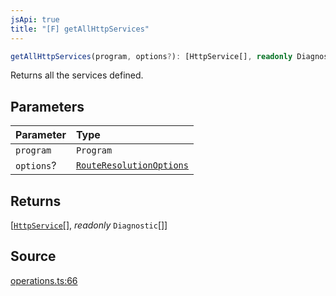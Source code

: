 ```yaml
---
jsApi: true
title: "[F] getAllHttpServices"
---
```


```ts
getAllHttpServices(program, options?): [HttpService[], readonly Diagnostic[]]
```

Returns all the services defined.

## Parameters

| Parameter  | Type                                                            |
| :--------- | :-------------------------------------------------------------- |
| `program`  | `Program`                                                       |
| `options`? | [`RouteResolutionOptions`](Interface.RouteResolutionOptions.md) |

## Returns

[[`HttpService`](Interface.HttpService.md)[], *readonly* `Diagnostic`[]]

## Source

[operations.ts:66](https://github.com/markcowl/cadl/blob/1a6d2b70/packages/http/src/operations.ts#L66)
